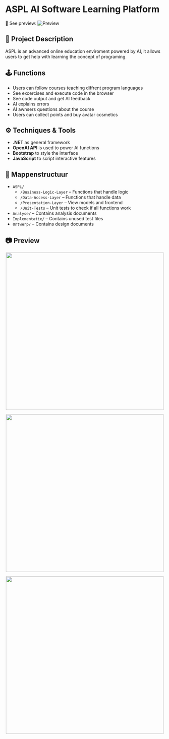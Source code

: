 # ASPL AI Software Learning Platform
:link: See preview: ![Preview](#camera-preview)

## :brain: Project Description
ASPL is an advanced online education enviroment powered by AI, it allows users to get help with learning the concept of programing.

## :joystick: Functions
- Users can follow courses teaching diffrent program languages
- See excercises and execute code in the browser
- See code output and get AI feedback
- AI explains errors
- AI awnsers questions about the course
- Users can collect points and buy avatar cosmetics

## :gear: Techniques & Tools
- **.NET** as general framework
- **OpenAI API** is used to power AI functions
- **Bootstrap** to style the interface
- **JavaScript** to script interactive features

## :file_folder: Mappenstructuur
- `ASPL/`
  - `/Business-Logic-Layer` – Functions that handle logic
  - `/Data-Access-Layer` – Functions that handle data
  - `/Presentation-Layer` – View models and frontend
  - `/Unit-Tests` – Unit tests to check if all functions work
- `Analyse/` – Contains analysis documents
- `Implementatie/` – Contains unused test files
- `Ontwerp/` – Contains design documents

## :camera: Preview
<p align="center">
  <img width="500" src="https://github.com/user-attachments/assets/753eaec1-1015-4cd9-b231-c3e976e23177">
</p>
<p align="center">
  <img width="500" src="https://github.com/user-attachments/assets/469ce7c4-76b4-47d0-8c6c-65dc162ade39">
</p>
<p align="center">
  <img width="500" src="https://github.com/user-attachments/assets/75250161-4ef2-4b18-a59d-25ece084d5a3">
</p>
